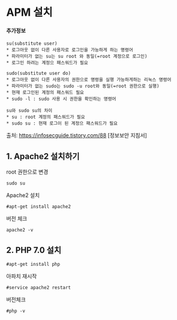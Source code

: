 # APM 설치

#### 추가정보
~~~
su(substitute user)
* 로그아웃 없이 다른 사용자로 로그인을 가능하게 하는 명령어
* 파라미터가 없는 su는 su root 와 동일(=root 계정으로 로그인)
* 로그인 하려는 계정으 패스워드가 필요
~~~

~~~
sudo(substitute user do)
* 로그아웃 없이 다른 사용자의 권한으로 명령을 실행 가능하게하는 리눅스 명령어
* 파라미터가 없는 sudo는 sudo -u root와 동일(=root 권한으로 실행)
* 현재 로그인된 계정의 패스워드 필요
* sudo -l : sudo 사용 시 권한을 확인하는 명령어
~~~

~~~
su와 sudo su의 차이
* su : root 계정의 패스워드가 필요
* sudo su : 현재 로그이 된 계정으 패스워드가 필요
~~~

출처: https://infosecguide.tistory.com/88 [정보보안 지침서]

## 1. Apache2 설치하기

root 권한으로 변경
~~~
sudo su
~~~

Apache2 설치
~~~
#apt-get install apache2
~~~

버전 체크
~~~
apache2 -v
~~~

## 2. PHP 7.0 설치

~~~
#apt-get install php
~~~

아파치 재시작
~~~
#service apache2 restart
~~~

버전체크
~~~
#php -v
~~~


